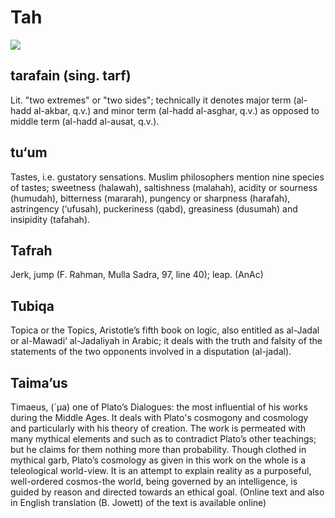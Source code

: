 Tah
===

![](books/0747-dictionary_of_islamic_philosophical_terms/images/image018.gif)

tarafain (sing. tarf)
---------------------

Lit. "two extremes" or "two sides"; technically it denotes major term
(al-hadd al-akbar, q.v.) and minor term (al-hadd al-asghar, q.v.) as
opposed to middle term (al-hadd al-ausat, q.v.).

tu‘um
-----

Tastes, i.e. gustatory sensations. Muslim philosophers mention nine
species of tastes; sweetness (halawah), saltishness (malahah), acidity
or sourness (humudah), bitterness (mararah), pungency or sharpness
(harafah), astringency (‘ufusah), puckeriness (qabd), greasiness
(dusumah) and insipidity (tafahah).

Tafrah
------

Jerk, jump (F. Rahman, Mulla Sadra, 97, line 40); leap. (AnAc)

Tubiqa
------

Topica or the Topics, Aristotle’s fifth book on logic, also entitled as
al-Jadal or al-Mawadi‘ al-Jadaliyah in Arabic; it deals with the truth
and falsity of the statements of the two opponents involved in a
disputation (al-jadal).

Taima’us
--------

Timaeus, (´µa) one of Plato’s Dialogues: the most influential of his
works during the Middle Ages. It deals with Plato's cosmogony and
cosmology and particularly with his theory of creation. The work is
permeated with many mythical elements and such as to contradict Plato’s
other teachings; but he claims for them nothing more than probability.
Though clothed in mythical garb, Plato’s cosmology as given in this work
on the whole is a teleological world-view. It is an attempt to explain
reality as a purposeful, well-ordered cosmos-the world, being governed
by an intelligence, is guided by reason and directed towards an ethical
goal. (Online text and also in English translation (B. Jowett) of the
text is available online)


